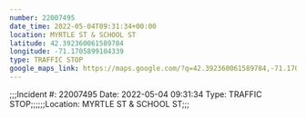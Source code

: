 ```yaml
---
number: 22007495
date_time: 2022-05-04T09:31:34+00:00
location: MYRTLE ST & SCHOOL ST
latitude: 42.392360061589784
longitude: -71.1705899104339
type: TRAFFIC STOP
google_maps_link: https://maps.google.com/?q=42.392360061589784,-71.1705899104339
---
```


;;;Incident #: 22007495   Date: 2022-05-04 09:31:34   Type: TRAFFIC STOP;;;;;;Location: MYRTLE ST & SCHOOL ST;;;
